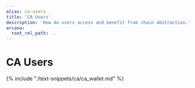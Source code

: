 ```yaml
---
alias: ca-users
title: 'CA Users'
description: 'How do users access and benefit from chain abstraction.'
arcana:
  root_rel_path: ..
---
```


# CA Users

{% include "./text-snippets/ca/ca_wallet.md" %}